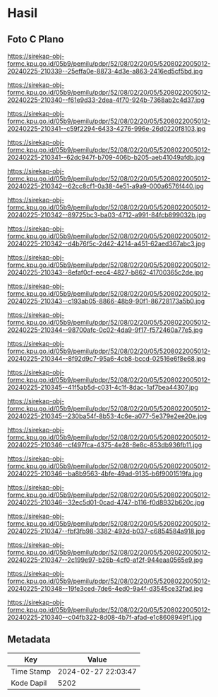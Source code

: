 # Hasil

## Foto C Plano

https://sirekap-obj-formc.kpu.go.id/05b9/pemilu/pdpr/52/08/02/20/05/5208022005012-20240225-210339--25effa0e-8873-4d3e-a863-2416ed5cf5bd.jpg

https://sirekap-obj-formc.kpu.go.id/05b9/pemilu/pdpr/52/08/02/20/05/5208022005012-20240225-210340--f61e9d33-2dea-4f70-924b-7368ab2c4d37.jpg

https://sirekap-obj-formc.kpu.go.id/05b9/pemilu/pdpr/52/08/02/20/05/5208022005012-20240225-210341--c59f2294-6433-4276-996e-26d0220f8103.jpg

https://sirekap-obj-formc.kpu.go.id/05b9/pemilu/pdpr/52/08/02/20/05/5208022005012-20240225-210341--62dc947f-b709-406b-b205-aeb41049afdb.jpg

https://sirekap-obj-formc.kpu.go.id/05b9/pemilu/pdpr/52/08/02/20/05/5208022005012-20240225-210342--62cc8cf1-0a38-4e51-a9a9-000a6576f440.jpg

https://sirekap-obj-formc.kpu.go.id/05b9/pemilu/pdpr/52/08/02/20/05/5208022005012-20240225-210342--89725bc3-ba03-4712-a991-84fcb899032b.jpg

https://sirekap-obj-formc.kpu.go.id/05b9/pemilu/pdpr/52/08/02/20/05/5208022005012-20240225-210342--d4b76f5c-2d42-4214-a451-62aed367abc3.jpg

https://sirekap-obj-formc.kpu.go.id/05b9/pemilu/pdpr/52/08/02/20/05/5208022005012-20240225-210343--8efaf0cf-eec4-4827-b862-41700365c2de.jpg

https://sirekap-obj-formc.kpu.go.id/05b9/pemilu/pdpr/52/08/02/20/05/5208022005012-20240225-210343--c193ab05-8866-48b9-90f1-86728173a5b0.jpg

https://sirekap-obj-formc.kpu.go.id/05b9/pemilu/pdpr/52/08/02/20/05/5208022005012-20240225-210344--98700afc-0c02-4da9-9f17-f572460a77e5.jpg

https://sirekap-obj-formc.kpu.go.id/05b9/pemilu/pdpr/52/08/02/20/05/5208022005012-20240225-210344--8f92d9c7-95a6-4cb8-bccd-02516e6f8e68.jpg

https://sirekap-obj-formc.kpu.go.id/05b9/pemilu/pdpr/52/08/02/20/05/5208022005012-20240225-210345--41f5ab5d-c031-4c1f-8dac-1af7bea44307.jpg

https://sirekap-obj-formc.kpu.go.id/05b9/pemilu/pdpr/52/08/02/20/05/5208022005012-20240225-210345--230ba54f-8b53-4c6e-a077-5e379e2ee20e.jpg

https://sirekap-obj-formc.kpu.go.id/05b9/pemilu/pdpr/52/08/02/20/05/5208022005012-20240225-210346--cf497fca-4375-4e28-8e8c-853db936fb11.jpg

https://sirekap-obj-formc.kpu.go.id/05b9/pemilu/pdpr/52/08/02/20/05/5208022005012-20240225-210346--ba8b9563-4bfe-49ad-9135-b6f9001519fa.jpg

https://sirekap-obj-formc.kpu.go.id/05b9/pemilu/pdpr/52/08/02/20/05/5208022005012-20240225-210346--32ec5d01-0cad-4747-b116-f0d8932b620c.jpg

https://sirekap-obj-formc.kpu.go.id/05b9/pemilu/pdpr/52/08/02/20/05/5208022005012-20240225-210347--fbf3fb98-3382-492d-b037-c6854584a918.jpg

https://sirekap-obj-formc.kpu.go.id/05b9/pemilu/pdpr/52/08/02/20/05/5208022005012-20240225-210347--2c199e97-b26b-4cf0-af2f-944eaa0565e9.jpg

https://sirekap-obj-formc.kpu.go.id/05b9/pemilu/pdpr/52/08/02/20/05/5208022005012-20240225-210348--19fe3ced-7de6-4ed0-9a4f-d3545ce32fad.jpg

https://sirekap-obj-formc.kpu.go.id/05b9/pemilu/pdpr/52/08/02/20/05/5208022005012-20240225-210340--c04fb322-8d08-4b7f-afad-e1c8608949f1.jpg


## Metadata

| Key        | Value               |
| ---------- | ------------------- |
| Time Stamp | 2024-02-27 22:03:47 |
| Kode Dapil | 5202                |




